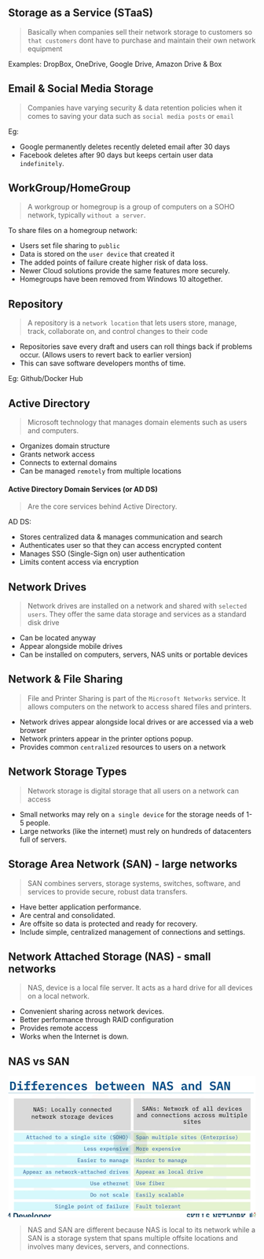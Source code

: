 ## Storage as a Service (STaaS)
> Basically when companies sell their network storage to customers so `that customers` dont have to purchase and maintain their own network equipment

Examples: DropBox, OneDrive, Google Drive, Amazon Drive & Box

## Email & Social Media Storage
> Companies have varying security & data retention policies when it comes to saving your data such as `social media posts` or `email`

Eg: 
* Google permanently deletes recently deleted email after 30 days
* Facebook deletes after 90 days but keeps certain user data `indefinitely`.

## WorkGroup/HomeGroup
> A workgroup or homegroup is a group of computers on a SOHO network, typically `without a server`.

To share files on a homegroup network:
* Users set file sharing to `public`
* Data is stored on the `user device` that created it
* The added points of failure create higher risk of data loss.
* Newer Cloud solutions provide the same features more securely.
* Homegroups have been removed from Windows 10 altogether.

## Repository
> A repository is a `network location` that lets users store, manage, track, collaborate on, and control changes to their code

* Repositories save every draft and users can roll things back if problems occur. (Allows users to revert back to earlier version)
* This can save software developers months of time.

Eg: Github/Docker Hub

## Active Directory
>  Microsoft technology that manages domain elements
such as users and computers.
* Organizes domain structure
* Grants network access
* Connects to external domains
* Can be managed `remotely` from multiple locations

#### Active Directory Domain Services (or AD DS)
> Are the core services behind Active Directory.

AD DS:
* Stores centralized data & manages communication and search
* Authenticates user so that they can access encrypted content
* Manages SSO (Single-Sign on) user authentication
* Limits content access via encryption


## Network Drives
> Network drives are installed on a network and shared with `selected users`. They offer the same data storage and services as a standard disk drive
* Can be located anyway
* Appear alongside mobile drives
* Can be installed on computers, servers, NAS units or portable devices

## Network & File Sharing
> File and Printer Sharing is part of the `Microsoft Networks` service. It allows computers on the network to access shared files and printers.
* Network drives appear alongside local drives or are accessed via a web browser
* Network printers appear in the printer options popup.
* Provides common `centralized` resources to users on a network

## Network Storage Types
> Network storage is digital storage that all users on a network can access

* Small networks may rely on `a single device` for the storage needs of 1-5 people.
* Large networks (like the internet) must rely on hundreds of datacenters full of servers.

## Storage Area Network (SAN) - large networks
> SAN combines servers, storage systems,
switches, software, and services to provide secure, robust data transfers.
* Have better application performance.
* Are central and consolidated.
* Are offsite so data is protected and ready for recovery.
* Include simple, centralized management of connections and settings.

## Network Attached Storage (NAS) - small networks
> NAS, device is a local file server. It acts as a hard drive for all devices on a local network.
* Convenient sharing across network devices.
* Better performance through RAID configuration
* Provides remote access
* Works when the Internet is down.

## NAS vs SAN
![alt text](image-3.png)
> NAS and SAN are different because NAS is
local to its network while a SAN is a storage system that spans multiple offsite locations
and involves many devices, servers, and connections.